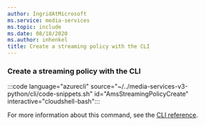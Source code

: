 ```yaml
---
author: IngridAtMicrosoft
ms.service: media-services
ms.topic: include
ms.date: 08/18/2020
ms.author: inhenkel
title: Create a streaming policy with the CLI
---
```


### Create a streaming policy with the CLI

:::code language="azurecli" source="~/../media-services-v3-python/cli/code-snippets.sh" id="AmsStreamingPolicyCreate" interactive="cloudshell-bash":::

For more information about this command, see the [CLI reference](/cli/azure/ams/streaming-policy?view=azure-cli-latest#az-ams-streaming-policy-create&preserve-view=true).
